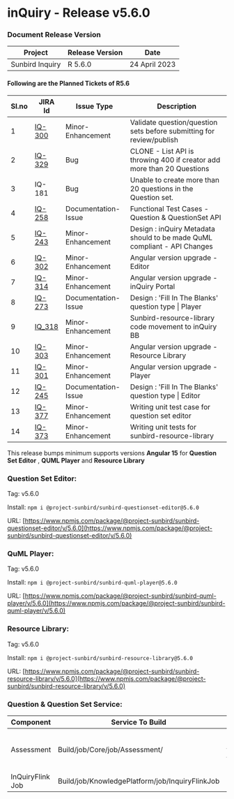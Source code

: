 # inQuiry - Release v5.6.0

### Document Release Version

| Project         | Release Version | Date          |
| --------------- | --------------- | ------------- |
| Sunbird Inquiry | R 5.6.0         | 24 April 2023 |

#### Following are the Planned Tickets of R5.6

| Sl.no | JIRA Id                                                        | Issue Type          | Description                                                              |
| ----- | -------------------------------------------------------------- | ------------------- | ------------------------------------------------------------------------ |
| 1     | [IQ-300](https://project-sunbird.atlassian.net/browse/IQ-300)  | Minor-Enhancement   | Validate question/question sets before submitting for review/publish     |
| 2     | [IQ-329](https://project-sunbird.atlassian.net/browse/IQ-329)  | Bug                 | CLONE - List API is throwing 400 if creator add more than 20 Questions   |
| 3     | IQ-181                                                         | Bug                 | Unable to create more than 20 questions in the Question set.             |
| 4     | [IQ-258](https://project-sunbird.atlassian.net/browse/IQ-258)  | Documentation-Issue | Functional Test Cases - Question & QuestionSet API                       |
| 5     | [IQ-243](https://project-sunbird.atlassian.net/browse/IQ-243)  | Minor-Enhancement   | Design : inQuiry Metadata should to be made QuML compliant - API Changes |
| 6     | [IQ-302](https://project-sunbird.atlassian.net/browse/IQ-302)  | Minor-Enhancement   | Angular version upgrade - Editor                                         |
| 7     | [IQ-314](https://project-sunbird.atlassian.net/browse/IQ-314)  | Minor-Enhancement   | Angular version upgrade - inQuiry Portal                                 |
| 8     | [IQ-273](https://project-sunbird.atlassian.net/browse/IQ-273)  | Documentation-Issue | Design : 'Fill In The Blanks' question type \| Player                    |
| 9     | [IQ\_318](https://project-sunbird.atlassian.net/browse/IQ-318) | Minor-Enhancement   | Sunbird-resource-library code movement to inQuiry BB                     |
| 10    | [IQ-303](https://project-sunbird.atlassian.net/browse/IQ-303)  | Minor-Enhancement   | Angular version upgrade - Resource Library                               |
| 11    | [IQ-301](https://project-sunbird.atlassian.net/browse/IQ-301)  | Minor-Enhancement   | Angular version upgrade - Player                                         |
| 12    | [IQ-245](https://project-sunbird.atlassian.net/browse/IQ-245)  | Documentation-Issue | Design : 'Fill In The Blanks' question type \| Editor                    |
| 13    | [IQ-377](https://project-sunbird.atlassian.net/browse/IQ-377)  | Minor-Enhancement   | Writing unit test case for question set editor                           |
| 14    | [IQ-373](https://project-sunbird.atlassian.net/browse/IQ-373)  | Minor-Enhancement   | Writing unit tests for sunbird-resource-library                          |

This release bumps minimum supports versions **Angular 15** for **Question Set Editor** , **QUML Player** and **Resource Library**

### Question Set **Editor**:

Tag: v5.6.0

Install: `npm i @project-sunbird/sunbird-questionset-editor@5.6.0`

URL: [https://www.npmjs.com/package/@project-sunbird/sunbird-questionset-editor/v/5.6.0](https://www.npmjs.com/package/@project-sunbird/sunbird-questionset-editor/v/5.6.0)

### QuML Player:

Tag: v5.6.0

Install: `npm i @project-sunbird/sunbird-quml-player@5.6.0`

URL: [https://www.npmjs.com/package/@project-sunbird/sunbird-quml-player/v/5.6.0](https://www.npmjs.com/package/@project-sunbird/sunbird-quml-player/v/5.6.0)

### Resource Library:&#x20;

Tag: v5.6.0

Install: `npm i @project-sunbird/sunbird-resource-library@5.6.0`

URL: [https://www.npmjs.com/package/@project-sunbird/sunbird-resource-library/v/5.6.0](https://www.npmjs.com/package/@project-sunbird/sunbird-resource-library/v/5.6.0)

### Question & Question Set Service:

| Component        | Service To Build                                | Build Tag                                                                                            | Service To Deploy                                         | Deploy Tag                                                                                                      | Comment                                                                                                                                                                                                                                                                    |
| ---------------- | ----------------------------------------------- | ---------------------------------------------------------------------------------------------------- | --------------------------------------------------------- | --------------------------------------------------------------------------------------------------------------- | -------------------------------------------------------------------------------------------------------------------------------------------------------------------------------------------------------------------------------------------------------------------------- |
| Assessment       | Build/job/Core/job/Assessment/                  | [release-5.6.0\_RC1](https://github.com/Sunbird-inQuiry/inquiry-api-service/tree/release-5.6.0\_RC1) | Deploy/job/dev/job/Kubernetes/job/Assessment/             | [release-5.6.0-inquiry\_RC1](https://github.com/project-sunbird/sunbird-devops/tree/release-5.6.0-inquiry\_RC1) | <p>New Configuration Added:<br>question.list.limit={{ question_list_api_request_limit | default('20') }}<br>Ref: <a href="https://github.com/project-sunbird/sunbird-devops/pull/3770/files">https://github.com/project-sunbird/sunbird-devops/pull/3770/files</a><br></p> |
| InQuiryFlink Job | Build/job/KnowledgePlatform/job/InquiryFlinkJob | NA                                                                                                   | Deploy/job/dev/job/KnowledgePlatform/job/InquiryFlinkJob/ | NA                                                                                                              | No Changes for Release 5.6.0                                                                                                                                                                                                                                               |


